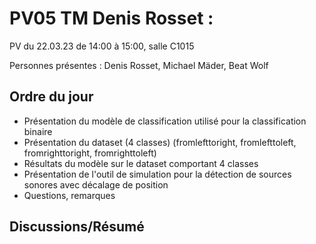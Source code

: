 # PV05 TM Denis Rosset :
PV du 22.03.23 de 14:00 à 15:00, salle C1015

Personnes présentes : Denis Rosset, Michael Mäder, Beat Wolf
## Ordre du jour
- Présentation du modèle de classification utilisé pour la classification binaire
- Présentation du dataset (4 classes) (fromlefttoright, fromlefttoleft, fromrighttoright, fromrighttoleft)
- Résultats du modèle sur le dataset comportant 4 classes
- Présentation de l'outil de simulation pour la détection de sources sonores avec décalage de position
- Questions, remarques

## Discussions/Résumé

